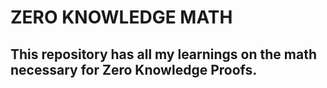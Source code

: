 #                      ZERO KNOWLEDGE MATH

## This repository has all my learnings on the math necessary for Zero Knowledge Proofs.
